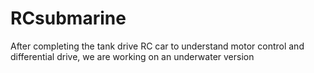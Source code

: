 # RCsubmarine
After completing the tank drive RC car to understand motor control and differential drive, we are working on an underwater version
